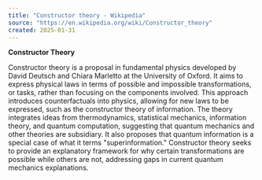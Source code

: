 ```yaml
---
title: "Constructor theory - Wikipedia"
source: "https://en.wikipedia.org/wiki/Constructor_theory"
created: 2025-01-31
---
```

**Constructor Theory**

Constructor theory is a proposal in fundamental physics developed by David Deutsch and Chiara Marletto at the University of Oxford. It aims to express physical laws in terms of possible and impossible transformations, or tasks, rather than focusing on the components involved. This approach introduces counterfactuals into physics, allowing for new laws to be expressed, such as the constructor theory of information. The theory integrates ideas from thermodynamics, statistical mechanics, information theory, and quantum computation, suggesting that quantum mechanics and other theories are subsidiary. It also proposes that quantum information is a special case of what it terms "superinformation." Constructor theory seeks to provide an explanatory framework for why certain transformations are possible while others are not, addressing gaps in current quantum mechanics explanations.